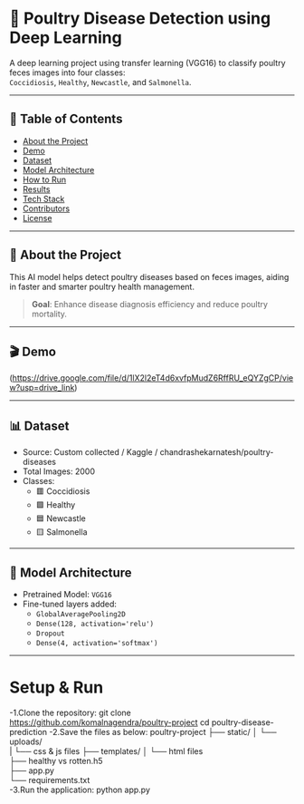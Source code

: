 # 🐔 Poultry Disease Detection using Deep Learning

A deep learning project using transfer learning (VGG16) to classify poultry feces images into four classes:  
`Coccidiosis`, `Healthy`, `Newcastle`, and `Salmonella`.


---

## 📁 Table of Contents

- [About the Project](#about-the-project)
- [Demo](#demo)
- [Dataset](#dataset)
- [Model Architecture](#model-architecture)
- [How to Run](#how-to-run)
- [Results](#results)
- [Tech Stack](#tech-stack)
- [Contributors](#contributors)
- [License](#license)

---

## 📌 About the Project

This AI model helps detect poultry diseases based on feces images, aiding in faster and smarter poultry health management.

> **Goal**: Enhance disease diagnosis efficiency and reduce poultry mortality.

---

## 🎬 Demo

(https://drive.google.com/file/d/1lX2l2eT4d6xvfpMudZ6RffRU_eQYZgCP/view?usp=drive_link)

---

## 📊 Dataset

- Source: Custom collected / Kaggle / chandrashekarnatesh/poultry-diseases
- Total Images: 2000
- Classes:  
  - 🟥 Coccidiosis  
  - 🟩 Healthy  
  - 🟦 Newcastle  
  - 🟨 Salmonella  

---

## 🧠 Model Architecture

- Pretrained Model: `VGG16`
- Fine-tuned layers added:
  - `GlobalAveragePooling2D`
  - `Dense(128, activation='relu')`
  - `Dropout`
  - `Dense(4, activation='softmax')`

---
# Setup & Run
  -1.Clone the repository:
   git clone https://github.com/komalnagendra/poultry-project
   cd poultry-disease-prediction
  -2.Save the files as below:
    poultry-project
    ├── static/
    │ └── uploads/  
    | └── css & js files
    ├── templates/
    │   └── html files     
    ├── healthy vs rotten.h5             
    ├── app.py               
    └── requirements.txt              
  -3.Run the application:
    python app.py


